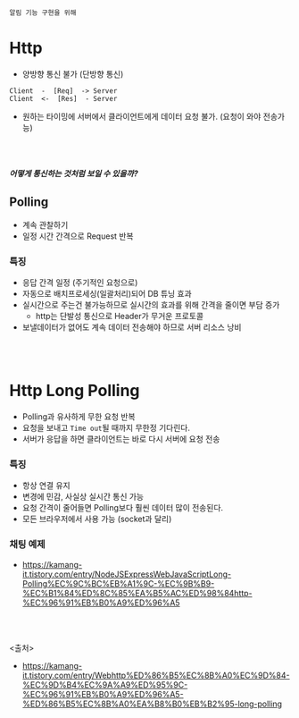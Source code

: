 `알림 기능 구현을 위해`

# Http

- 양방향 통신 불가 (단방향 통신)

```
Client  -  [Req]  -> Server
Client  <-  [Res]  - Server
```

- 원하는 타이밍에 서버에서 클라이언트에게 데이터 요청 불가. (요청이 와야 전송가능)

<br><Br>

***어떻게 통신하는 것처럼 보일 수 있을까?***

## Polling

- 계속 관찰하기
- 일정 시간 간격으로 Request 반복

### 특징

- 응답 간격 일정 (주기적인 요청으로)
- 자동으로 배치프로세싱(일괄처리)되어 DB 튜닝 효과
- 실시간으로 주는건 불가능하므로 실시간의 효과를 위해 간격을 줄이면 부담 증가
  - http는 단발성 통신으로 Header가 무거운 프로토콜
- 보낼데이터가 없어도 계속 데이터 전송해야 하므로 서버 리소스 낭비

<br><br>

# Http Long Polling

- Polling과 유사하게 무한 요청 반복
- 요청을 보내고 `Time out`될 때까지 무한정 기다린다.
- 서버가 응답을 하면 클라이언트는 바로 다시 서버에 요청 전송

### 특징

- 항상 연결 유지
- 변경에 민감, 사실상 실시간 통신 가능
- 요청 간격이 줄어들면 Polling보다 훨씬 데이터 많이 전송된다.
- 모든 브라우저에서 사용 가능 (socket과 달리)

### 채팅 예제

- <https://kamang-it.tistory.com/entry/NodeJSExpressWebJavaScriptLong-Polling%EC%9C%BC%EB%A1%9C-%EC%9B%B9-%EC%B1%84%ED%8C%85%EA%B5%AC%ED%98%84http-%EC%96%91%EB%B0%A9%ED%96%A5>

<br><br>

<출처>

- <https://kamang-it.tistory.com/entry/Webhttp%ED%86%B5%EC%8B%A0%EC%9D%84-%EC%9D%B4%EC%9A%A9%ED%95%9C-%EC%96%91%EB%B0%A9%ED%96%A5-%ED%86%B5%EC%8B%A0%EA%B8%B0%EB%B2%95-long-polling>

